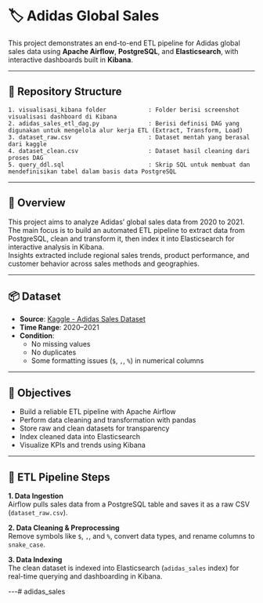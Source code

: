 # 🏷️ Adidas Global Sales

This project demonstrates an end-to-end ETL pipeline for Adidas global sales data using **Apache Airflow**, **PostgreSQL**, and **Elasticsearch**, with interactive dashboards built in **Kibana**.

---

## 📁 Repository Structure
```
1. visualisasi_kibana folder            : Folder berisi screenshot visualisasi dashboard di Kibana
2. adidas_sales_etl_dag.py              : Berisi definisi DAG yang digunakan untuk mengelola alur kerja ETL (Extract, Transform, Load)
3. dataset_raw.csv                      : Dataset mentah yang berasal dari kaggle
4. dataset_clean.csv                    : Dataset hasil cleaning dari proses DAG
5. query_ddl.sql                        : Skrip SQL untuk membuat dan mendefinisikan tabel dalam basis data PostgreSQL
```
---

## 📌 Overview

This project aims to analyze Adidas’ global sales data from 2020 to 2021.  
The main focus is to build an automated ETL pipeline to extract data from PostgreSQL, clean and transform it, then index it into Elasticsearch for interactive analysis in Kibana.  
Insights extracted include regional sales trends, product performance, and customer behavior across sales methods and geographies.

---

## 📦 Dataset

- **Source**: [Kaggle - Adidas Sales Dataset](https://www.kaggle.com/datasets/heemalichaudhari/adidas-sales-dataset)  
- **Time Range**: 2020–2021  
- **Condition**:  
  - No missing values  
  - No duplicates  
  - Some formatting issues (`$`, `,`, `%`) in numerical columns  

---

## 🧠 Objectives

- Build a reliable ETL pipeline with Apache Airflow  
- Perform data cleaning and transformation with pandas  
- Store raw and clean datasets for transparency  
- Index cleaned data into Elasticsearch  
- Visualize KPIs and trends using Kibana  

---

## 🔁 ETL Pipeline Steps

**1. Data Ingestion**  
Airflow pulls sales data from a PostgreSQL table and saves it as a raw CSV (`dataset_raw.csv`).

**2. Data Cleaning & Preprocessing**  
Remove symbols like `$`, `,`, and `%`, convert data types, and rename columns to `snake_case`.

**3. Data Indexing**  
The clean dataset is indexed into Elasticsearch (`adidas_sales` index) for real-time querying and dashboarding in Kibana.

---#   a d i d a s _ s a l e s  
 